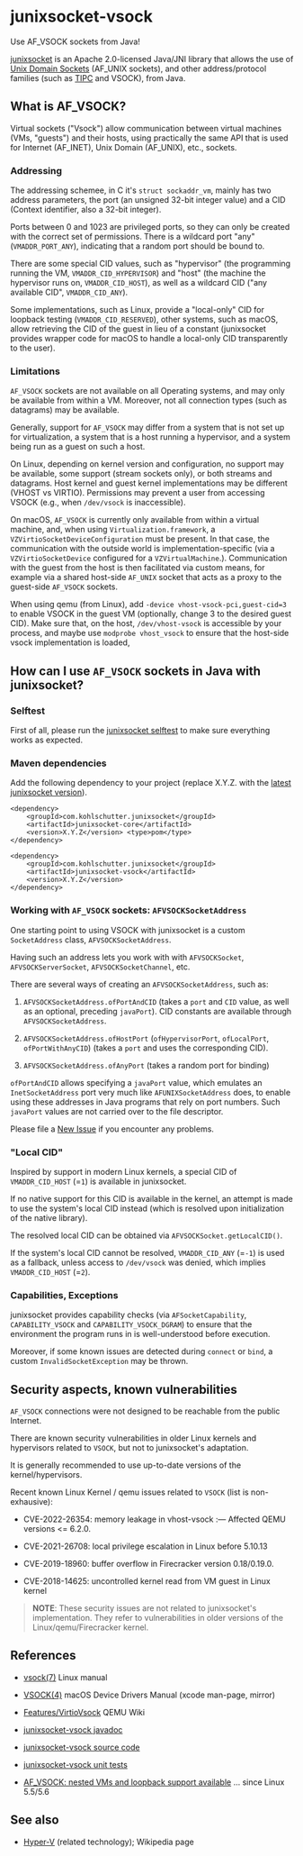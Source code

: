 # junixsocket-vsock

Use AF_VSOCK sockets from Java!

[junixsocket](https://kohlschutter.github.io/junixsocket/) is an Apache 2.0-licensed Java/JNI
library that allows the use of [Unix Domain
Sockets](https://en.wikipedia.org/wiki/Unix_domain_socket) (AF_UNIX sockets), and other
address/protocol families (such as [TIPC](http://tipc.io/) and VSOCK), from Java.

## What is AF_VSOCK?

Virtual sockets ("Vsock") allow communication between virtual machines (VMs, "guests") and their
hosts, using practically the same API that is used for Internet (AF_INET), Unix Domain (AF_UNIX),
etc., sockets.

### Addressing

The addressing schemee, in C it's `struct sockaddr_vm`, mainly has two address parameters, the port
(an unsigned 32-bit integer value) and a CID (Context identifier, also a 32-bit integer).

Ports between 0 and 1023 are privileged ports, so they can only be created with the correct set of
permissions.  There is a wildcard port "any" (`VMADDR_PORT_ANY`), indicating that a random port
should be bound to.

There are some special CID values, such as "hypervisor" (the programming running the VM,
`VMADDR_CID_HYPERVISOR`) and "host" (the machine the hypervisor runs on, `VMADDR_CID_HOST`), as well
as a wildcard CID ("any available CID", `VMADDR_CID_ANY`).

Some implementations, such as Linux, provide a "local-only" CID for loopback testing
(`VMADDR_CID_RESERVED`), other systems, such as macOS, allow retrieving the CID of the guest in lieu
of a constant (junixsocket provides wrapper code for macOS to handle a local-only CID transparently
to the user).

### Limitations

`AF_VSOCK` sockets are not available on all Operating systems, and may only be available from within
a VM.  Moreover, not all connection types (such as datagrams) may be available.

Generally, support for `AF_VSOCK` may differ from a system that is not set up for virtualization, a
system that is a host running a hypervisor, and a system being run as a guest on such a host.

On Linux, depending on kernel version and configuration, no support may be available, some support
(stream sockets only), or both streams and datagrams.  Host kernel and guest kernel implementations
may be different (VHOST vs VIRTIO).  Permissions may prevent a user from accessing VSOCK (e.g., when
`/dev/vsock` is inaccessible).

On macOS, `AF_VSOCK` is currently only available from within a virtual machine, and, when using
`Virtualization.framework`, a `VZVirtioSocketDeviceConfiguration` must be present.  In that case,
the communication with the outside world is implementation-specific (via a `VZVirtioSocketDevice`
configured for a `VZVirtualMachine`.).  Communication with the guest from the host is then
facilitated via custom means, for example via a shared host-side `AF_UNIX` socket that acts as a
proxy to the guest-side `AF_VSOCK` sockets.

When using qemu (from Linux), add `-device vhost-vsock-pci,guest-cid=3` to enable VSOCK in the guest
VM (optionally, change 3 to the desired guest CID).  Make sure that, on the host, `/dev/vhost-vsock`
is accessible by your process, and maybe use `modprobe vhost_vsock` to ensure that the host-side
vsock implementation is loaded,

## How can I use `AF_VSOCK` sockets in Java with junixsocket?

### Selftest

First of all, please run the [junixsocket
selftest](https://kohlschutter.github.io/junixsocket/selftest.html) to make sure everything works as
expected.

### Maven dependencies

Add the following dependency to your project (replace X.Y.Z.  with the [latest junixsocket
version](https://kohlschutter.github.io/junixsocket/changelog.html)).

    <dependency>
        <groupId>com.kohlschutter.junixsocket</groupId>
        <artifactId>junixsocket-core</artifactId>
        <version>X.Y.Z</version> <type>pom</type>
    </dependency>
    
    <dependency>
        <groupId>com.kohlschutter.junixsocket</groupId>
        <artifactId>junixsocket-vsock</artifactId>
        <version>X.Y.Z</version>
    </dependency>

### Working with `AF_VSOCK` sockets: `AFVSOCKSocketAddress`

One starting point to using VSOCK with junixsocket is a custom `SocketAddress` class,
`AFVSOCKSocketAddress`.

Having such an address lets you work with with `AFVSOCKSocket`, `AFVSOCKServerSocket`,
`AFVSOCKSocketChannel`, etc.

There are several ways of creating an `AFVSOCKSocketAddress`, such as:

1.  `AFVSOCKSocketAddress.ofPortAndCID` (takes a `port` and `CID` value, as well as an optional,
preceding `javaPort`). CID constants are available through `AFVSOCKSocketAddress`.

2.  `AFVSOCKSocketAddress.ofHostPort` (`ofHypervisorPort`, `ofLocalPort`, `ofPortWithAnyCID`)
(takes a `port` and uses the corresponding CID).

3.  `AFVSOCKSocketAddress.ofAnyPort` (takes a random port for binding)

`ofPortAndCID` allows specifying a `javaPort` value, which emulates an `InetSocketAddress` port
very much like `AFUNIXSocketAddress` does, to enable using these addresses in Java programs that
rely on port numbers.  Such `javaPort` values are not carried over to the file descriptor.

Please file a [New Issue](https://github.com/kohlschutter/junixsocket/issues) if you encounter any
problems.

### "Local CID"

Inspired by support in modern Linux kernels, a special CID of `VMADDR_CID_HOST` (=`1`) is available
in junixsocket.

If no native support for this CID is available in the kernel, an attempt is made to use the system's
local CID instead (which is resolved upon initialization of the native library).

The resolved local CID can be obtained via `AFVSOCKSocket.getLocalCID()`.

If the system's local CID cannot be resolved, `VMADDR_CID_ANY` (=`-1`) is used as a fallback, unless
access to `/dev/vsock` was denied, which implies `VMADDR_CID_HOST` (=`2`).

### Capabilities, Exceptions

junixsocket provides capability checks (via `AFSocketCapability`, `CAPABILITY_VSOCK` and
`CAPABILITY_VSOCK_DGRAM`) to ensure that the environment the program runs in is well-understood
before execution.

Moreover, if some known issues are detected during `connect` or `bind`, a custom
`InvalidSocketException` may be thrown.

## Security aspects, known vulnerabilities

`AF_VSOCK` connections were not designed to be reachable from the public Internet.

There are known security vulnerabilities in older Linux kernels and hypervisors related to `VSOCK`,
but not to junixsocket's adaptation.

It is generally recommended to use up-to-date versions of the kernel/hypervisors.

Recent known Linux Kernel / qemu issues related to `VSOCK` (list is non-exhausive):

* CVE-2022-26354: memory leakage in vhost-vsock :— Affected QEMU versions <= 6.2.0.

* CVE-2021-26708: local privilege escalation in Linux before 5.10.13

* CVE-2019-18960: buffer overflow in Firecracker version 0.18/0.19.0.

* CVE-2018-14625: uncontrolled kernel read from VM guest in Linux kernel

> **NOTE**: These security issues are not related to junixsocket's implementation.  They refer to
vulnerabilities in older versions of the Linux/qemu/Firecracker kernel.

## References

* [vsock(7)](https://man7.org/linux/man-pages/man7/vsock.7.html) Linux manual

* [VSOCK(4)](https://keith.github.io/xcode-man-pages/vsock.4.html) macOS Device Drivers Manual
(xcode man-page, mirror)

* [Features/VirtioVsock](https://wiki.qemu.org/Features/VirtioVsock) QEMU Wiki

* [junixsocket-vsock javadoc](https://kohlschutter.github.io/junixsocket/junixsocket-vsock/apidocs/org.newsclub.net.unix.vsock/org/newsclub/net/unix/vsock/package-summary.html)

* [junixsocket-vsock source code](https://kohlschutter.github.io/junixsocket/junixsocket-vsock/xref/index.html)

* [junixsocket-vsock unit tests](https://kohlschutter.github.io/junixsocket/junixsocket-vsock/xref-test/index.html)

* [AF_VSOCK: nested VMs and loopback support available](https://stefano-garzarella.github.io/posts/2020-02-20-vsock-nested-vms-loopback/)
   ... since Linux 5.5/5.6

## See also

* [Hyper-V](https://de.wikipedia.org/wiki/Hyper-V) (related technology); Wikipedia page
